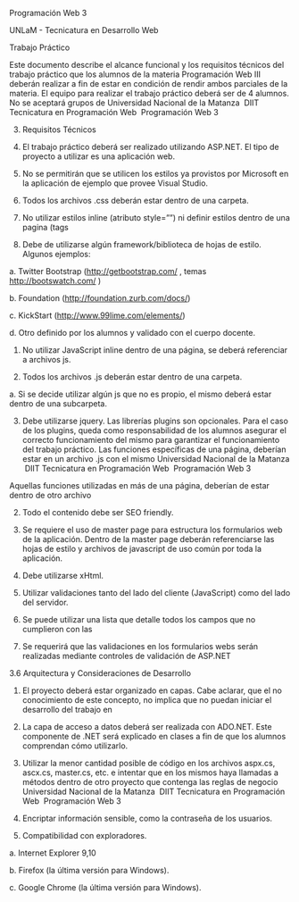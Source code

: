 Programación Web 3

UNLaM - Tecnicatura en Desarrollo Web

Trabajo Práctico

Este documento describe el alcance funcional y los requisitos técnicos del trabajo práctico que los alumnos de la materia Programación Web III deberán realizar a fin de estar en condición de rendir ambos parciales de la materia. El equipo para realizar el trabajo práctico deberá ser de 4 alumnos. No se aceptará grupos de Universidad Nacional de la Matanza ­ DIIT
Tecnicatura en Programación Web ­ Programación Web 3

3. Requisitos Técnicos

1. El trabajo práctico deberá ser realizado utilizando ASP.NET. El tipo de proyecto a utilizar es una aplicación web.

1. No se permitirán que se utilicen los estilos ya provistos por Microsoft en la aplicación de ejemplo que provee Visual Studio.

2. Todos los archivos .css deberán estar dentro de una carpeta.

3. No utilizar estilos inline (atributo style=””) ni definir estilos dentro de una pagina (tags

4. Debe de utilizarse algún framework/biblioteca de hojas de estilo. Algunos ejemplos:

a. Twitter Bootstrap (http://getbootstrap.com/ , temas http://bootswatch.com/ )

b. Foundation (http://foundation.zurb.com/docs/)

c. KickStart (http://www.99lime.com/elements/)

d. Otro definido por los alumnos y validado con el cuerpo docente.

1. No utilizar JavaScript inline dentro de una página, se deberá referenciar a archivos js.

2. Todos los archivos .js deberán estar dentro de una carpeta.

a. Si se decide utilizar algún js que no es propio, el mismo deberá estar dentro de una subcarpeta.

3. Debe utilizarse jquery. Las librerías plugins son opcionales. Para el caso de los plugins, queda como responsabilidad de los alumnos asegurar el correcto funcionamiento del mismo para garantizar el funcionamiento del trabajo práctico. Las funciones específicas de una página, deberían estar en un archivo .js con el mismo Universidad Nacional de la Matanza ­ DIIT
Tecnicatura en Programación Web ­ Programación Web 3

Aquellas funciones utilizadas en más de una página, deberían de estar dentro de otro archivo

2. Todo el contenido debe ser SEO friendly.

3. Se requiere el uso de master page para estructura los formularios web de la aplicación. Dentro de la master page deberán referenciarse las hojas de estilo y archivos de javascript de uso común por toda la aplicación.

4. Debe utilizarse xHtml.

1. Utilizar validaciones tanto del lado del cliente (JavaScript) como del lado del servidor.

2. Se puede utilizar una lista que detalle todos los campos que no cumplieron con las

3. Se requerirá que las validaciones en los formularios webs serán realizadas mediante controles de validación de ASP.NET

3.6 Arquitectura y Consideraciones de Desarrollo

1. El proyecto deberá estar organizado en capas. Cabe aclarar, que el no conocimiento de este concepto, no implica que no puedan iniciar el desarrollo del trabajo en

2. La capa de acceso a datos deberá ser realizada con ADO.NET. Este componente de .NET será explicado en clases a fin de que los alumnos comprendan cómo utilizarlo.

3. Utilizar la menor cantidad posible de código en los archivos aspx.cs, ascx.cs, master.cs, etc. e intentar que en los mismos haya llamadas a métodos dentro de otro proyecto que contenga las reglas de negocio Universidad Nacional de la Matanza ­ DIIT Tecnicatura en Programación Web ­ Programación Web 3

4. Encriptar información sensible, como la contraseña de los usuarios.

5. Compatibilidad con exploradores.

a. Internet Explorer 9,10

b. Firefox (la última versión para Windows).

c. Google Chrome (la última versión para Windows).